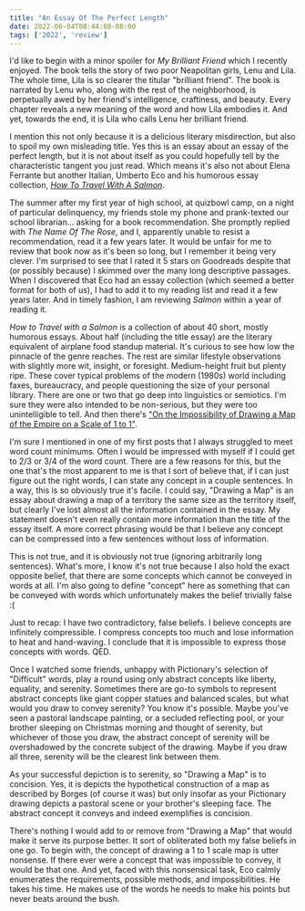 ```yaml
---
title: "An Essay Of The Perfect Length"
date: 2022-06-04T08:44:08-08:00
tags: ['2022', 'review']
---
```


I'd like to begin with a minor spoiler for *My Brilliant Friend* which I recently enjoyed.
The book tells the story of two poor Neapolitan girls, Lenu and Lila.
The whole time, Lila is so clearer the titular "brilliant friend".
The book is narrated by Lenu who, along with the rest of the neighborhood, is perpetually awed by her friend's intelligence, craftiness, and beauty.
Every chapter reveals a new meaning of the word and how Lila embodies it.
And yet, towards the end, it is Lila who calls Lenu her brilliant friend.

I mention this not only because it is a delicious literary misdirection, but also to spoil my own misleading title.
Yes this is an essay about an essay of the perfect length, but it is not about itself as you could hopefully tell by the characteristic tangent you just read.
Which means it's also not about Elena Ferrante but another Italian, Umberto Eco and his humorous essay collection, *[How To Travel With A Salmon](https://www.goodreads.com/book/show/23066.How_to_Travel_with_a_Salmon_and_Other_Essays?from_search=true&from_srp=true&qid=RG72gAbSQy&rank=1)*.

The summer after my first year of high school, at quizbowl camp, on a night of particular delinquency, my friends stole my phone and prank-texted our school librarian... asking for a book recommendation.
She promptly replied with *The Name Of The Rose*, and I, apparently unable to resist a recommendation, read it a few years later.
It would be unfair for me to review that book now as it's been so long, but I remember it being very clever.
I'm surprised to see that I rated it 5 stars on Goodreads despite that (or possibly because) I skimmed over the many long descriptive passages.
When I discovered that Eco had an essay collection (which seemed a better format for both of us), I had to add it to my reading list and read it a few years later.
And in timely fashion, I am reviewing *Salmon* within a year of reading it.

*How to Travel with a Salmon* is a collection of about 40 short, mostly humorous essays.
About half (including the title essay) are the literary equivalent of airplane food standup material.
It's curious to see how low the pinnacle of the genre reaches.
The rest are similar lifestyle observations with slightly more wit, insight, or foresight.
Medium-height fruit but plenty ripe.
These cover typical problems of the modern (1980s) world including faxes, bureaucracy, and people questioning the size of your personal library.
There are one or two that go deep into linguistics or semiotics.
I'm sure they were also intended to be non-serious, but they were too unintelligible to tell.
And then there's ["On the Impossibility of Drawing a Map of the Empire on a Scale of 1 to 1"](https://baharmon.github.io/data/eco-impossibility-of-drawing-a-map.pdf).

I'm sure I mentioned in one of my first posts that I always struggled to meet word count minimums.
Often I would be impressed with myself if I could get to 2/3 or 3/4 of the word count.
There are a few reasons for this, but the one that's the most apparent to me is that I sort of believe that, if I can just figure out the right words, I can state any concept in a couple sentences.
In a way, this is so obviously true it's facile.
I could say, "Drawing a Map" is an essay about drawing a map of a territory the same size as the territory itself, but clearly I've lost almost all the information contained in the essay.
My statement doesn't even really contain more information than the title of the essay itself.
A more correct phrasing would be that I believe any concept can be compressed into a few sentences without loss of information.

This is not true, and it is obviously not true (ignoring arbitrarily long sentences).
What's more, I know it's not true because I also hold the exact opposite belief, that there are some concepts which cannot be conveyed in words at all.
I'm also going to define "concept" here as something that can be conveyed with words which unfortunately makes the belief trivially false :(

Just to recap: I have two contradictory, false beliefs.
I believe concepts are infinitely compressible.
I compress concepts too much and lose information to heat and hand-waving.
I conclude that it is impossible to express those concepts with words.
QED.

Once I watched some friends, unhappy with Pictionary's selection of "Difficult" words, play a round using only abstract concepts like liberty, equality, and serenity.
Sometimes there are go-to symbols to represent abstract concepts like giant copper statues and balanced scales, but what would you draw to convey serenity?
You know it's possible.
Maybe you've seen a pastoral landscape painting, or a secluded reflecting pool, or your brother sleeping on Christmas morning and thought of serenity, but whichever of those you draw, the abstract concept of serenity will be overshadowed by the concrete subject of the drawing.
Maybe if you draw all three, serenity will be the clearest link between them.

As your successful depiction is to serenity, so "Drawing a Map" is to concision.
Yes, it is depicts the hypothetical construction of a map as described by Borges (of course it was) but only insofar as your Pictionary drawing depicts a pastoral scene or your brother's sleeping face. 
The abstract concept it conveys and indeed exemplifies is concision.

There's nothing I would add to or remove from "Drawing a Map" that would make it serve its purpose better.
It sort of obliterated both my false beliefs in one go.
To begin with, the concept of drawing a 1 to 1 scale map is utter nonsense.
If there ever were a concept that was impossible to convey, it would be that one.
And yet, faced with this nonsensical task, Eco calmly enumerates the requirements, possible methods, and impossibilities.
He takes his time.
He makes use of the words he needs to make his points but never beats around the bush.
